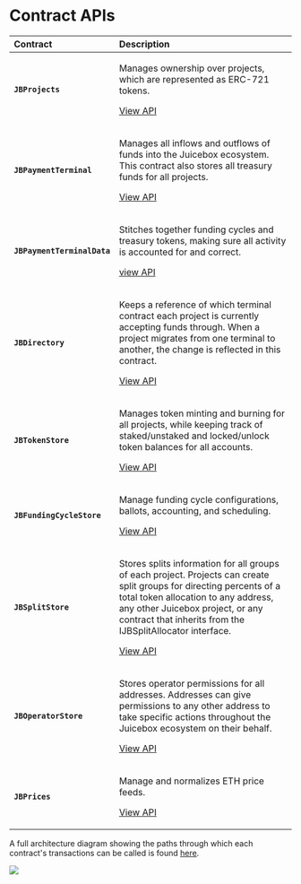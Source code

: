 # Contract APIs

<table>
  <thead>
    <tr>
      <th style="text-align:left">Contract</th>
      <th style="text-align:left">Description</th>
    </tr>
  </thead>
  <tbody>
    <tr>
      <td style="text-align:left"><b><code>JBProjects</code></b>
      </td>
      <td style="text-align:left">
        <p>Manages ownership over projects, which are represented as ERC-721 tokens.</p>
        <p></p>
        <p><a href="jbprojects/">View API</a>
        </p>
      </td>
    </tr>
    <tr>
      <td style="text-align:left"><b><code>JBPaymentTerminal</code></b>
      </td>
      <td style="text-align:left">
        <p>Manages all inflows and outflows of funds into the Juicebox ecosystem.
          This contract also stores all treasury funds for all projects.</p>
        <p></p>
        <p><a href="jbpaymentterminal/">View API</a>
        </p>
      </td>
    </tr>
    <tr>
      <td style="text-align:left"><b><code>JBPaymentTerminalData</code></b>
      </td>
      <td style="text-align:left">
        <p>Stitches together funding cycles and treasury tokens, making sure all
          activity is accounted for and correct.</p>
        <p></p>
        <p><a href="jbpaymentterminaldata/">view API</a>
        </p>
      </td>
    </tr>
    <tr>
      <td style="text-align:left"><b><code>JBDirectory</code></b>
      </td>
      <td style="text-align:left">
        <p>Keeps a reference of which terminal contract each project is currently
          accepting funds through. When a project migrates from one terminal to another,
          the change is reflected in this contract.</p>
        <p></p>
        <p><a href="jbdirectory/">View API</a>
        </p>
      </td>
    </tr>
    <tr>
      <td style="text-align:left"><b><code>JBTokenStore</code></b>
      </td>
      <td style="text-align:left">
        <p>Manages token minting and burning for all projects, while keeping track
          of staked/unstaked and locked/unlock token balances for all accounts.</p>
        <p></p>
        <p><a href="jbtokenstore/">View API</a>
        </p>
      </td>
    </tr>
    <tr>
      <td style="text-align:left"><b><code>JBFundingCycleStore</code></b>
      </td>
      <td style="text-align:left">
        <p>Manage funding cycle configurations, ballots, accounting, and scheduling.</p>
        <p></p>
        <p><a href="jbfundingcyclestore/">View API</a>
        </p>
      </td>
    </tr>
    <tr>
      <td style="text-align:left"><b><code>JBSplitStore</code></b>
      </td>
      <td style="text-align:left">
        <p>Stores splits information for all groups of each project. Projects can
          create split groups for directing percents of a total token allocation
          to any address, any other Juicebox project, or any contract that inherits
          from the IJBSplitAllocator interface.</p>
        <p></p>
        <p><a href="jbsplitstore/">View API</a>
        </p>
      </td>
    </tr>
    <tr>
      <td style="text-align:left"><b><code>JBOperatorStore</code></b>
      </td>
      <td style="text-align:left">
        <p>Stores operator permissions for all addresses. Addresses can give permissions
          to any other address to take specific actions throughout the Juicebox ecosystem
          on their behalf.</p>
        <p></p>
        <p><a href="jboperatorstore/">View API</a>
        </p>
      </td>
    </tr>
    <tr>
      <td style="text-align:left"><b><code>JBPrices</code></b>
      </td>
      <td style="text-align:left">
        <p>Manage and normalizes ETH price feeds.</p>
        <p></p>
        <p><a href="jbprices/">View API</a>
        </p>
      </td>
    </tr>
  </tbody>
</table>

A full architecture diagram showing the paths through which each contract's transactions can be called is found [here](https://www.figma.com/file/YIf64bRfSXjCDSPb49uAwv/Juicebox-Technical-Docs-Copy?node-id=262%3A8).

![](../../.gitbook/assets/architecture%20%282%29.png)


